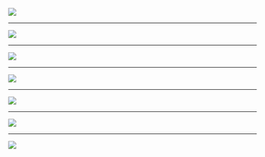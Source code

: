 ![](./SSL_TLS/overview.png)

---

![](./SSL_TLS/ssl2.0.png)

--- 

![](./SSL_TLS/ssl3.0.png)

---

![](./SSL_TLS/tls1.0.png)

--- 

![](./SSL_TLS/tls1.1.png)

---

![](./SSL_TLS/tls1.2.png)

--- 

![](./SSL_TLS/tls1.3.png)
